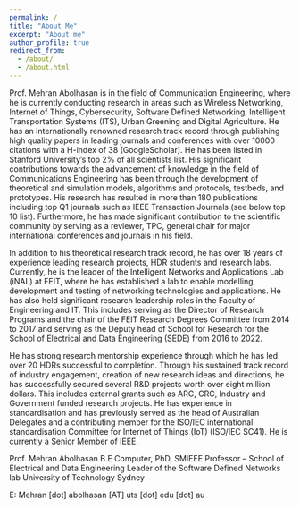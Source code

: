 ```yaml
---
permalink: /
title: "About Me"
excerpt: "About me"
author_profile: true
redirect_from: 
  - /about/
  - /about.html
---
```





Prof. Mehran Abolhasan is in the field of Communication Engineering, where he is currently conducting research in areas such as Wireless Networking, Internet of Things, Cybersecurity, Software Defined Networking, Intelligent Transportation Systems (ITS), Urban Greening and Digital Agriculture. He has an internationally renowned research track record through publishing high quality papers in leading journals and conferences with over 10000 citations with a H-index of 38 (GoogleScholar). He has been listed in Stanford University’s top 2% of all scientists list. His significant contributions towards the advancement of knowledge in the field of Communications Engineering has been through the development of theoretical and simulation models, algorithms and protocols, testbeds, and prototypes. His research has resulted in more than 180 publications including top Q1 journals such as IEEE Transaction Journals (see below top 10 list). Furthermore, he has made significant contribution to the scientific community by serving as a reviewer, TPC, general chair for major international conferences and journals in his field.

In addition to his theoretical research track record, he has over 18 years of experience leading research projects, HDR students and research labs. Currently, he is the leader of the Intelligent Networks and Applications Lab (iNAL) at FEIT, where he has established a lab to enable modelling, development and testing of networking technologies and applications. He has also held significant research leadership roles in the Faculty of Engineering and IT. This includes serving as the Director of Research Programs and the chair of the FEIT Research Degrees Committee from 2014 to 2017 and serving as the Deputy head of School for Research for the School of Electrical and Data Engineering (SEDE) from 2016 to 2022.

He has strong research mentorship experience through which he has led over 20 HDRs successful to completion. Through his sustained track record of industry engagement, creation of new research ideas and directions, he has successfully secured several R&D projects worth over eight million dollars. This includes external grants such as ARC, CRC, Industry and Government funded research projects. He has experience in standardisation and has previously served as the head of Australian Delegates and a contributing member for the ISO/IEC international standardisation Committee for Internet of Things (IoT) (ISO/IEC SC41). He is currently a Senior Member of IEEE.


Prof. Mehran Abolhasan
B.E Computer, PhD, SMIEEE
Professor – School of Electrical and Data Engineering
Leader of the Software Defined Networks lab
University of Technology Sydney


E: Mehran [dot] abolhasan [AT] uts [dot] edu [dot] au
